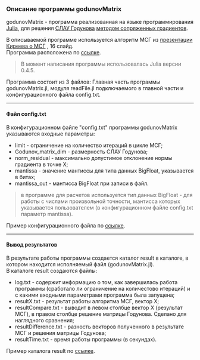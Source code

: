 ### Описание программы godunovMatrix

godunovMatrix - программа реализованная на языке программирования [Julia](https://ru.wikipedia.org/wiki/Julia_(язык_программирования)), для решения 
[СЛАУ Годунова](https://github.com/ATeteryatnikov/Method-Conjugate-Gradients/blob/master/%D0%A1%D0%9B%D0%90%D0%A3%20%D0%93%D0%BE%D0%B4%D1%83%D0%BD%D0%BE%D0%B2%D0%B0.md)
[методом сопряженных градиентов](https://ru.wikipedia.org/wiki/Метод_сопряжённых_градиентов_(для_решения_СЛАУ)).  

В описываемой программе используется алгоритм МСГ из [презентации Киреева о МСГ](https://github.com/ATeteryatnikov/Method-Conjugate-Gradients/blob/master/%D0%A0%D0%B5%D0%B0%D0%BB%D0%B8%D0%B7%D0%B0%D1%86%D0%B8%D1%8F%20%D1%80%D0%B0%D0%B7%D0%BB%D0%B8%D1%87%D0%BD%D1%8B%D1%85%20%D0%B2%D0%B0%D1%80%D0%B8%D0%B0%D0%BD%D1%82%D0%BE%D0%B2%20%D0%9C%D0%A1%D0%93/%D0%98%D1%81%D1%82%D0%BE%D1%87%D0%BD%D0%B8%D0%BA%D0%B8/%D0%9F%D1%80%D0%B5%D0%B7%D0%B5%D0%BD%D1%82%D0%B0%D1%86%D0%B8%D1%8F%20%D0%9A%D0%B8%D1%80%D0%B5%D0%B5%D0%B2%20%D0%BE%20%D0%9C%D0%A1%D0%93.pdf)
, 16 слайд.  
Программа расположена по [ссылке](https://github.com/ATeteryatnikov/Method-Conjugate-Gradients/tree/master/%D0%A0%D0%B5%D0%B0%D0%BB%D0%B8%D0%B7%D0%B0%D1%86%D0%B8%D1%8F%20%D1%80%D0%B0%D0%B7%D0%BB%D0%B8%D1%87%D0%BD%D1%8B%D1%85%20%D0%B2%D0%B0%D1%80%D0%B8%D0%B0%D0%BD%D1%82%D0%BE%D0%B2%20%D0%9C%D0%A1%D0%93/Kireev%2016%20slide).  
> В момент написания программы использовалась Julia версии 0.4.5.  

Программа состоит из 3 файлов: Главная часть программы godunovMatrix.jl, модуля readFile.jl подключаемого в главной части и
конфигурационного файла config.txt.  

***  

#### Файл config.txt

В конфигурационном файле "config.txt" программы godunovMatrix указываются входные параметры:
* limit - ограничение на количество итераций в цикле МСГ;  
* Godunov_matrix_dim - размерность СЛАУ Годунова;  
* norm_residual - максимально допустимое отклонение нормы градиента в точке X;  
* mantissa - значение мантиссы для типа данных BigFloat, указывается в битах;  
* mantissa_out - мантисса BigFloat при записи в файл.  

> в программе для расчетов используется тип данных BigFloat - для работы с числами произвольной точности, мантисса которых указывается пользователем (в конфигурационном файле config.txt параметр mantissa).

Пример конфигурационного файла по [ссылке](https://github.com/ATeteryatnikov/Method-Conjugate-Gradients/blob/master/%D0%A0%D0%B5%D0%B0%D0%BB%D0%B8%D0%B7%D0%B0%D1%86%D0%B8%D1%8F%20%D1%80%D0%B0%D0%B7%D0%BB%D0%B8%D1%87%D0%BD%D1%8B%D1%85%20%D0%B2%D0%B0%D1%80%D0%B8%D0%B0%D0%BD%D1%82%D0%BE%D0%B2%20%D0%9C%D0%A1%D0%93/Kireev%2016%20slide/config.txt).

***  

#### Вывод результатов

В результате работы программы создается каталог result в каталоге, в котором находится исполняемый файл (godunovMatrix.jl).  
В каталоге result создаются файлы:  
* log.txt - содержит информацию о том, как завершилась работа программы (сработало ли ограничение на количестово итераций) и с какими входными параметрами программа была запущена;
* resultX.txt - результат работы алгоритма МСГ, вектор X;
* resultCompare.txt - выводит в левом столбце вектор X (результат МСГ), в правом столбце решение матрицы Годунова. Сделано для наглядного сравнения;
* resultDifference.txt - разность векторов полученного в результате МСГ и решения матрицы Годунова;
* resultTime.txt - время работы программы (в секундах).

Пример каталога result по [ссылке](https://github.com/ATeteryatnikov/Method-Conjugate-Gradients/tree/master/%D0%A0%D0%B5%D0%B0%D0%BB%D0%B8%D0%B7%D0%B0%D1%86%D0%B8%D1%8F%20%D1%80%D0%B0%D0%B7%D0%BB%D0%B8%D1%87%D0%BD%D1%8B%D1%85%20%D0%B2%D0%B0%D1%80%D0%B8%D0%B0%D0%BD%D1%82%D0%BE%D0%B2%20%D0%9C%D0%A1%D0%93/Kireev%2016%20slide/result).




